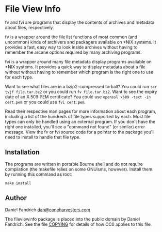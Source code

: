 # File View Info

fv and fvi are programs that display the contents of archives and metadata
about files, respectively.

fv is a wrapper around the file list functions of most common (and uncommon)
kinds of archivers and packagers available on *NIX systems. It provides a fast,
easy way to look inside archives without having to remember the arcane options
required by many archiving programs.

fvi is a wrapper around many file metadata display programs available on *NIX
systems. It provides a quick way to display metadata about a file without
without having to remember which program is the right one to use for each type.

Want to see what files are in a bzip2-compressed tarball? You could run `tar
tvjf file.tar.bz2` or you could run `fv file.tar.bz2`. Want to see the expiry
date of an X.509 PEM certificate?  You could use `openssl x509 -text -in
cert.pem` or you could use `fvi cert.pem`.

Read their respective man pages for more information about each program,
including a list of the hundreds of file types supported by each. Most file
types can only be handled using an external program. If you don't have the
right one installed, you'll see a "command not found" (or similar) error
message.  View the fv or fvi source code for a pointer to the package you'll
need to install to handle that file type.

## Installation

The programs are written in portable Bourne shell and do not require
compilation (the makefile relies on some GNUisms, however).  Install them by
running this command as root:

    make install

## Author

Daniel Fandrich <dan@coneharvesters.com>

The fileviewinfo package is placed into the public domain by Daniel Fandrich.
See the file [COPYING](COPYING) for details of how CC0 applies to this file.
